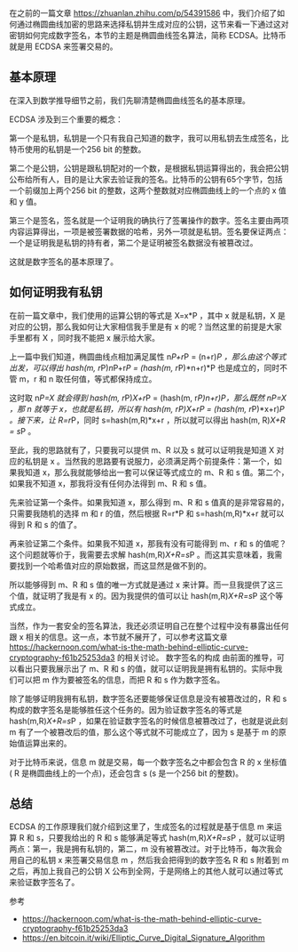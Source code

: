 在之前的一篇文章 https://zhuanlan.zhihu.com/p/54391586 中，我们介绍了如何通过椭圆曲线加密的思路来选择私钥并生成对应的公钥，这节来看一下通过这对密钥如何完成数字签名，本节的主题是椭圆曲线签名算法，简称 ECDSA。比特币就是用 ECDSA 来签署交易的。

## 基本原理

在深入到数学推导细节之前，我们先聊清楚椭圆曲线签名的基本原理。

ECDSA 涉及到三个重要的概念：

第一个是私钥，私钥是一个只有我自己知道的数字，我可以用私钥去生成签名，比特币使用的私钥是一个256 bit 的整数。

第二个是公钥，公钥是跟私钥配对的一个数，是根据私钥运算得出的，我会把公钥公布给所有人，目的是让大家去验证我的签名。比特币的公钥有65个字节，包括一个前缀加上两个256 bit 的整数，这两个整数就对应椭圆曲线上的一个点的 x 值和 y 值。

第三个是签名，签名就是一个证明我的确执行了签署操作的数字。签名主要由两项内容运算得出，一项是被签署数据的哈希，另外一项就是私钥。签名要保证两点：一个是证明我是私钥的持有者，第二个是证明被签名数据没有被篡改过。

这就是数字签名的基本原理了。

## 如何证明我有私钥

在前一篇文章中，我们使用的运算公钥的等式是 X=x*P ，其中 x 就是私钥，X 是对应的公钥，那么我如何让大家相信我手里是有 x 的呢？当然这里的前提是大家手里都有 X ，同时我不能把 x 展示给大家。

上一篇中我们知道，椭圆曲线点相加满足属性 n*P+r*P = (n+r)*P ，那么由这个等式出发，可以得出 hash(m, r*P)*n*P+r*P = (hash(m, r*P)*n+r)*P 也是成立的，同时不管 m，r 和 n 取任何值，等式都保持成立。

这时取 n*P=X 就会得到 hash(m, r*P)*X+r*P = (hash(m, r*P)*n+r)*P，那么既然 n*P=X ，那 n 就等于 x，也就是私钥，所以有 hash(m, r*P)*X+r*P = (hash(m, r*P)*x+r)*P 。接下来，让 R=r*P，同时 s=hash(m,R)*x+r ，所以就可以得出 hash(m, R)*X+R = s*P 。

至此，我的思路就有了，只要我可以提供 m、R 以及 s 就可以证明我是知道 X 对应的私钥是 x 。当然我的思路要有说服力，必须满足两个前提条件：第一个，如果我知道 x，那么我就能够给出一套可以保证等式成立的 m、R 和 s 值。第二个，如果我不知道 x，那我将没有任何办法得到 m、R 和 s 值。

先来验证第一个条件。如果我知道 x，那么得到 m、R 和 s 值真的是非常容易的，只需要我随机的选择 m 和 r 的值，然后根据 R=r*P 和  s=hash(m,R)*x+r 就可以得到 R 和 s 的值了。

再来验证第二个条件。如果我不知道 x，那我有没有可能得到 m、r 和 s 的值呢？这个问题就等价于，我需要去求解 hash(m,R)*X+R=s*P 。而这其实意味着，我需要找到一个哈希值对应的原始数据，而这显然是做不到的。

所以能够得到 m、R 和 s 值的唯一方式就是通过 x 来计算。而一旦我提供了这三个值，就证明了我是有 x 的。因为我提供的值可以让 hash(m,R)*X+R=s*P 这个等式成立。

当然，作为一套安全的签名算法，我还必须证明自己在整个过程中没有暴露出任何跟 x 相关的信息。这一点，本节就不展开了，可以参考这篇文章 https://hackernoon.com/what-is-the-math-behind-elliptic-curve-cryptography-f61b25253da3 的相关讨论。
数字签名的构成
由前面的推导，可以看出只要我展示出了 m、R 和 s 的值，就可以证明我是拥有私钥的。实际中我们可以把 m 作为要被签名的信息，而把 R 和 s 作为数字签名。

除了能够证明我拥有私钥，数字签名还要能够保证信息是没有被篡改过的，R 和 s 构成的数字签名是能够胜任这个任务的。因为验证数字签名的等式是 hash(m,R)*X+R=s*P ，如果在验证数字签名的时候信息被篡改过了，也就是说此刻 m 有了一个被篡改后的值，那么这个等式就不可能成立了，因为 s 是基于 m 的原始值运算出来的。

对于比特币来说，信息 m 就是交易，每一个数字签名之中都会包含 R 的 x 坐标值( R 是椭圆曲线上的一个点)，还会包含 s (s 是一个256 bit 的整数)。

## 总结

ECDSA 的工作原理我们就介绍到这里了，生成签名的过程就是基于信息 m 来运算 R 和 s，只要我给出的 R 和 s 能够满足等式 hash(m,R)*X+R=s*P ，就可以证明两点：第一，我是拥有私钥的，第二，m 没有被篡改过。对于比特币，每次我会用自己的私钥 x 来签署交易信息 m ，然后我会把得到的数字签名 R 和 s 附着到 m 之后，再加上我自己的公钥 X 公布到全网，于是网络上的其他人就可以通过等式来验证数字签名了。

参考
- https://hackernoon.com/what-is-the-math-behind-elliptic-curve-cryptography-f61b25253da3
- https://en.bitcoin.it/wiki/Elliptic_Curve_Digital_Signature_Algorithm
